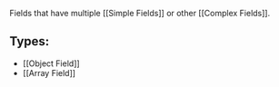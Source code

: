 Fields that have multiple [[Simple Fields]] or other [[Complex Fields]].

## Types:
- [[Object Field]]
- [[Array Field]]